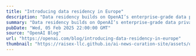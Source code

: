 ```yaml
---
title: "Introducing data residency in Europe"
description: "Data residency builds on OpenAI’s enterprise-grade data privacy, security, and compliance programs supporting customers worldwide."
summary: "Data residency builds on OpenAI’s enterprise-grade data privacy, security, and compliance programs supporting customers worldwide."
pubDate: "Wed, 05 Feb 2025 22:00:00 GMT"
source: "OpenAI Blog"
url: "https://openai.com/blog/introducing-data-residency-in-europe"
thumbnail: "https://raisex-llc.github.io/ai-news-curation-site/assets/openai_logo.png"
---
```


